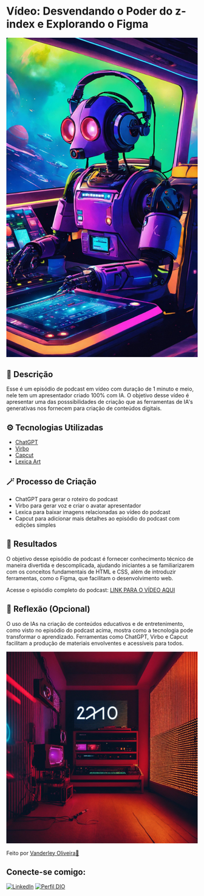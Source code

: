 # Vídeo: Desvendando o Poder do z-index e Explorando o Figma

![Capa do podcast](./assets/imgs/capa-podcast.jpg)

## 📑 Descrição
Esse é um episódio de podcast em vídeo com duração de 1 minuto e meio, nele tem um apresentador criado 100% com IA. O objetivo desse vídeo é apresentar uma das posssibilidades de criação que as ferramentas de IA's generativas nos fornecem para criação de conteúdos digitais.

## ⚙️ Tecnologias Utilizadas
- [ChatGPT](https://chat.openai.com/) 
- [Virbo](https://virbo.wondershare.com)
- [Capcut](https://www.capcut.com/my-edit?start_tab=video)
- [Lexica Art](https://lexica.art)

## 🪄 Processo de Criação
- ChatGPT para gerar o roteiro do podcast
- Virbo para gerar voz e criar o avatar apresentador
- Lexica para baixar imagens relacionadas ao vídeo do podcast
- Capcut para adicionar mais detalhes ao episódio do podcast com edições simples

## 🎯 Resultados
O objetivo desse episódio de podcast é fornecer conhecimento técnico de maneira divertida e descomplicada, ajudando iniciantes a se familiarizarem com os conceitos fundamentais de HTML e CSS, além de introduzir ferramentas, como o Figma, que facilitam o desenvolvimento web.

Acesse o episódio completo do podcast: 
[LINK PARA O VÍDEO AQUI](https://youtu.be/k2iEQ4xgjl4)

## 💭 Reflexão (Opcional)
O uso de IAs na criação de conteúdos educativos e de entretenimento, como visto no episódio do podcast acima, mostra como a tecnologia pode transformar o aprendizado. Ferramentas como ChatGPT, Virbo e Capcut facilitam a produção de materiais envolventes e acessíveis para todos.

![imagem de IA](./assets/imgs/fundo-podcast.jpg)

Feito por [Vanderley Oliveira👾](https://github.com/VanderleyOliveira) 

## Conecte-se comigo:

[![LinkedIn](https://img.shields.io/badge/-LinkedIn-000?style=for-the-badge&logo=linkedin&logoColor=blue)](https://www.linkedin.com/in/vanderley-oliveira/)
[![Perfil DIO](https://img.shields.io/badge/-Meu%20Perfil%20na%20DIO-52559E?style=for-the-badge)](https://www.dio.me/users/vanderleyoliv21)
